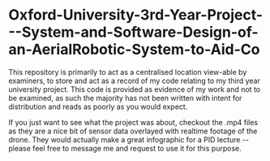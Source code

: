 # Oxford-University-3rd-Year-Project---System-and-Software-Design-of-an-AerialRobotic-System-to-Aid-Co
This repository is primarily to act as a centralised location view-able by examiners, to store and act as a record of my code relating to my third year university project. This code is provided as evidence of my work and not to be examined, as such the majority has not been written with intent for distribution and reads as poorly as you would expect.

If you just want to see what the project was about, checkout the .mp4 files as they are a nice bit of sensor data overlayed with realtime footage of the drone. They would actually make a great infographic for a PID lecture -- please feel free to message me and request to use it for this purpose.
